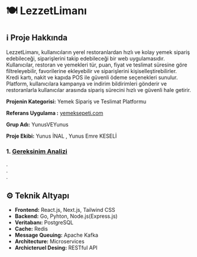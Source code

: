 # 🍽️ LezzetLimanı 

## ℹ️ Proje Hakkında
LezzetLimanı, kullanıcıların yerel restoranlardan hızlı ve kolay yemek sipariş edebileceği, siparişlerini takip edebileceği bir web uygulamasıdır. Kullanıcılar, restoran ve yemekleri tür, puan, fiyat ve teslimat süresine göre filtreleyebilir, favorilerine ekleyebilir ve siparişlerini kişiselleştirebilirler.   
Kredi kartı, nakit ve kapıda POS ile güvenli ödeme seçenekleri sunulur. Platform, kullanıcılara kampanya ve indirim bildirimleri gönderir ve restoranlarla kullanıcılar arasında sipariş sürecini hızlı ve güvenli hale getirir.

**Projenin Kategorisi:** Yemek Sipariş ve Teslimat Platformu

**Referans Uygulama :** [yemeksepeti.com](https://www.yemeksepeti.com/restaurants/new?lng=30.58243047530587&lat=37.80179700249864&vertical=restaurants)

**Grup Adı:** YunusVEYunus    

**Proje Ekibi:** Yunus İNAL , Yunus Emre KESELİ 

### 1. [Gereksinim Analizi](/GereksinimAnalizi/GereksinimAnalizi.md)

.   
.  
.


## ⚙️ Teknik Altyapı
- **Frontend:** React.js, Next.js, Tailwind CSS  
- **Backend:** Go, Pyhton, Node.js(Express.js) 
- **Veritabanı:** PostgreSQL
- **Cache:** Redis
- **Message Queuing:** Apache Kafka   
- **Architecture:** Microservices
- **Archicteruel Desing:** RESTful API

